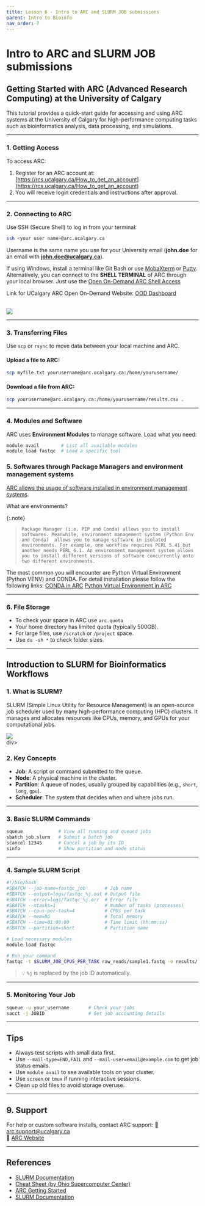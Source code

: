 ```yaml
---
title: Lesson 6 - Intro to ARC and SLURM JOB submissions
parent: Intro to Bioinfo
nav_order: 7
---
```


# Intro to ARC and SLURM JOB submissions
## Getting Started with ARC (Advanced Research Computing) at the University of Calgary

This tutorial provides a quick-start guide for accessing and using ARC systems at the University of Calgary for high-performance computing tasks such as bioinformatics analysis, data processing, and simulations.

---

### 1. Getting Access

To access ARC:

1. Register for an ARC account at: [https://rcs.ucalgary.ca/How_to_get_an_account](https://rcs.ucalgary.ca/How_to_get_an_account)
2. You will receive login credentials and instructions after approval.

---

### 2. Connecting to ARC

Use SSH (Secure Shell) to log in from your terminal:

```bash
ssh <your user name>@arc.ucalgary.ca
```
Username is the same name you use for your University email (**john.doe** for an email with **john.doe@ucalgary.ca**).

If using Windows, install a terminal like Git Bash or use [MobaXterm](https://mobaxterm.mobatek.net/) or [Putty](https://www.putty.org/). Alternatively, you can connect to the **SHELL TERMINAL** of ARC through your local browser. Just use the [Open On-Demand ARC Shell Access](https://ood-arc.rcs.ucalgary.ca/pun/sys/shell/ssh/arc.ucalgary.ca)

Link for UCalgary ARC Open On-Demand Website: [OOD Dashboard](https://ood-arc.rcs.ucalgary.ca/pun/sys/dashboard)  
<br>
<div>
    <img src="https://rcs.ucalgary.ca/images/d/d9/Open_OnDemand_Dashboard.jpg">
</div>

---

### 3. Transferring Files

Use `scp` or `rsync` to move data between your local machine and ARC.

#### Upload a file to ARC:

```bash
scp myfile.txt yourusername@arc.ucalgary.ca:/home/yourusername/
```

#### Download a file from ARC:

```bash
scp yourusername@arc.ucalgary.ca:/home/yourusername/results.csv .
```

---

### 4. Modules and Software

ARC uses **Environment Modules** to manage software. Load what you need:

```bash
module avail        # List all available modules
module load fastqc  # Load a specific tool
```

### 5. Softwares through Package Managers and environment management systems

[ARC allows the usage of software installed in environment management systems](Lesson4.html#installing-in-hpc).

What are environments?

{:.note}
>```
>Package Manager (i.e. PIP and Conda) allows you to install softwares. Meanwhile, environment management system (Python Env and Conda)  allows you to manage software in isolated environments. For example, one workflow requires PERL 5.41 but another needs PERL 6.1. An environment management system allows you to install different versions of software concurrently onto two different environments.
>```

The most common you will encounter are Python Virtual Environment (Python VENV) and CONDA. For detail installation please follow the following links:
[CONDA in ARC](https://rcs.ucalgary.ca/Conda_on_ARC)
[Python Virtual Environment in ARC](https://rcs.ucalgary.ca/Python#Virtual_environments)

---

### 6. File Storage

- To check your space in ARC use `arc.quota`
- Your home directory has limited quota (typically 500GB).
- For large files, use `/scratch` or `/project` space.
- Use `du -sh *` to check folder sizes.

---


## Introduction to SLURM for Bioinformatics Workflows

### 1. What is SLURM?

SLURM (Simple Linux Utility for Resource Management) is an open-source job scheduler used by many high-performance computing (HPC) clusters. It manages and allocates resources like CPUs, memory, and GPUs for your computational jobs.

<div class=image>
<img src="https://carinadocs.stanford.edu/sites/g/files/sbiybj23026/files/styles/responsive_large/public/media/image/slurm-chart_0.png?itok=f6XRiBsr">
</div>div>

### 2. Key Concepts

- **Job**: A script or command submitted to the queue.
- **Node**: A physical machine in the cluster.
- **Partition**: A queue of nodes, usually grouped by capabilities (e.g., `short`, `long`, `gpu`).
- **Scheduler**: The system that decides when and where jobs run.

---

### 3. Basic SLURM Commands

```bash
squeue             # View all running and queued jobs
sbatch job.slurm   # Submit a batch job
scancel 12345      # Cancel a job by its ID
sinfo              # Show partition and node status
```

---

### 4. Sample SLURM Script

```bash
#!/bin/bash
#SBATCH --job-name=fastqc_job       # Job name
#SBATCH --output=logs/fastqc_%j.out # Output file
#SBATCH --error=logs/fastqc_%j.err  # Error file
#SBATCH --ntasks=1                  # Number of tasks (processes)
#SBATCH --cpus-per-task=4           # CPUs per task
#SBATCH --mem=8G                    # Total memory
#SBATCH --time=01:00:00             # Time limit (hh:mm:ss)
#SBATCH --partition=short           # Partition name

# Load necessary modules
module load fastqc

# Run your command
fastqc -t $SLURM_JOB_CPUS_PER_TASK raw_reads/sample1.fastq -o results/
```

> 💡 `%j` is replaced by the job ID automatically.

---

### 5. Monitoring Your Job

```bash
squeue -u your_username       # Check your jobs
sacct -j JOBID                # Get job accounting details
```



---

## Tips

- Always test scripts with small data first.
- Use `--mail-type=END,FAIL` and `--mail-user=email@example.com` to get job status emails.
- Use `module avail` to see available tools on your cluster.
- Use `screen` or `tmux` if running interactive sessions.
- Clean up old files to avoid storage overuse.

---

## 9. Support

For help or custom software installs, contact ARC support:
📧 arc.support@ucalgary.ca  
🔗 [ARC Website](https://rcs.ucalgary.ca/arc)

---

## References

- [SLURM Documentation](https://slurm.schedmd.com/documentation.html)
- [Cheat Sheet (by Ohio Supercomputer Center)](https://www.osc.edu/sites/osc.edu/files/images/SLURM-Cheat-Sheet.pdf)
- [ARC Getting Started](https://rcs.ucalgary.ca/arc/getting-started)
- [SLURM Documentation](https://slurm.schedmd.com/documentation.html)

